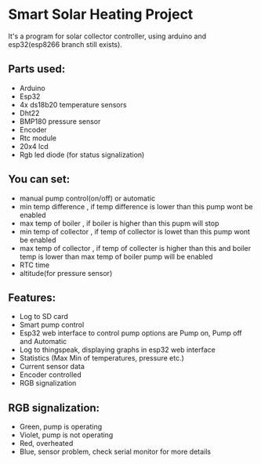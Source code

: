# Smart Solar Heating Project
It's a program for solar collector controller, using arduino and esp32(esp8266 branch still exists).

## Parts used:
- Arduino
- Esp32
- 4x ds18b20 temperature sensors
- Dht22
- BMP180 pressure sensor
- Encoder
- Rtc module
- 20x4 lcd
- Rgb led diode (for status signalization)

## You can set:
- manual pump control(on/off) or automatic
- min temp difference , if temp difference is lower than this pump wont be enabled
- max temp of boiler , if boiler is higher than this pupm will stop
- min temp of collector , if temp of collector is lowet than this pump wont be enabled
- max temp of collector , if temp of collecter is higher than this and boiler temp is lower than max temp of boiler pump will be enabled
- RTC time
- altitude(for pressure sensor)

## Features:
- Log to SD card
- Smart pump control
- Esp32 web interface to control pump options are Pump on, Pump off and Automatic
- Log to thingspeak, displaying graphs in esp32 web interface
- Statistics (Max Min of temperatures, pressure etc.)
- Current sensor data
- Encoder controlled
- RGB signalization

## RGB signalization:
- Green, pump is operating
- Violet, pump is not operating
- Red, overheated
- Blue, sensor problem, check serial monitor for more details

